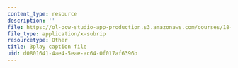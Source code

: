 ```yaml
---
content_type: resource
description: ''
file: https://ol-ocw-studio-app-production.s3.amazonaws.com/courses/18-06sc-linear-algebra-fall-2011/d08016414ae45eaeac640f017af6396b_6-wh6yvk6uc.vtt
file_type: application/x-subrip
resourcetype: Other
title: 3play caption file
uid: d0801641-4ae4-5eae-ac64-0f017af6396b
---
```

